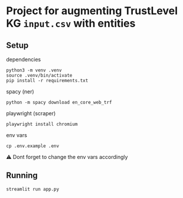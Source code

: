 
# Project for augmenting TrustLevel KG `input.csv` with entities

## Setup

dependencies
```
python3 -m venv .venv
source .venv/bin/activate
pip install -r requirements.txt
```

spacy (ner)
```
python -m spacy download en_core_web_trf
```

playwright (scraper)
```
playwright install chromium
```

env vars
```
cp .env.example .env
```

⚠️ Dont forget to change the env vars accordingly

## Running

```
streamlit run app.py
```
